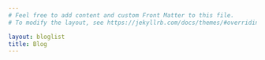```yaml
---
# Feel free to add content and custom Front Matter to this file.
# To modify the layout, see https://jekyllrb.com/docs/themes/#overriding-theme-defaults

layout: bloglist
title: Blog
---
```

